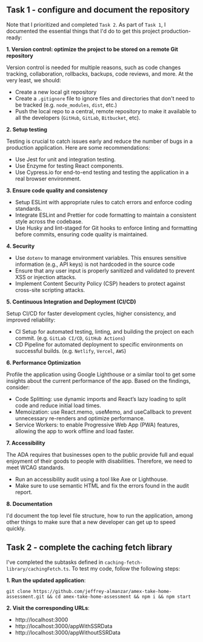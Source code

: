 ## Task 1 - configure and document the repository

Note that I prioritized and completed `Task 2`.  As part of `Task 1`, I documented the essential things that I'd do to get this project production-ready:

**1. Version control: optimize the project to be stored on a remote Git repository**

Version control is needed for multiple reasons, such as code changes tracking, collaboration, rollbacks, backups, code reviews, and more. At the very least, we should:

- Create a new local git repository 
- Create a `.gitignore` file to ignore files and directories that don't need to be tracked (e.g. `node_modules`, `dist`, etc.)
- Push the local repo to a central, remote repository to make it available to all the developers (`GitHub`, `GitLab`, `Bitbucket`, etc). 

**2. Setup testing**

Testing is crucial to catch issues early and reduce the number of bugs in a production application. Here are some recommendations: 

- Use Jest for unit and integration testing.
- Use Enzyme for testing React components.
- Use Cypress.io for end-to-end testing and testing the application in a real browser environment.

**3. Ensure code quality and consistency**

- Setup ESLint with appropriate rules to catch errors and enforce coding standards.
- Integrate ESLint and Prettier for code formatting to maintain a consistent style across the codebase.
- Use Husky and lint-staged for Git hooks to enforce linting and formatting before commits, ensuring code quality is maintained.

**4. Security**

- Use `dotenv` to manage environment variables. This ensures sensitive information (e.g., API keys) is not hardcoded in the source code
- Ensure that any user input is properly sanitized and validated to prevent XSS or injection attacks.
- Implement Content Security Policy (CSP) headers to protect against cross-site scripting attacks.

**5. Continuous Integration and Deployment (CI/CD)**

Setup CI/CD for faster development cycles, higher consistency, and improved reliability:

- CI Setup for automated testing, linting, and building the project on each commit. (e.g. `GitLab CI/CD`, `GitHub Actions`)
- CD Pipeline for automated deployment to specific environments on successful builds. (e.g. `Netlify`, `Vercel`, `AWS`)

**6. Performance Optimization**

Profile the application using Google Lighthouse or a similar tool to get some insights about the current performance of the app. Based on the findings, consider:
   - Code Splitting: use dynamic imports and React’s lazy loading to split code and reduce initial load times.
   - Memoization: use React.memo, useMemo, and useCallback to prevent unnecessary re-renders and optimize performance.
   - Service Workers: to enable Progressive Web App (PWA) features, allowing the app to work offline and load faster.

**7. Accessibility**

The ADA requires that businesses open to the public provide full and equal enjoyment of their goods to people with disabilities. Therefore, we need to meet WCAG standards.  

- Run an accessibility audit using a tool like Axe or Lighthouse.
- Make sure to use semantic HTML and fix the errors found in the audit report.

**8. Documentation**

I'd document the top level file structure, how to run the application, among other things to make sure that a new developer can get up to speed quickly.  


## Task 2 - complete the caching fetch library

I've completed the subtasks defined in `caching-fetch-library/cachingFetch.ts`. To test my code, follow the following steps:

**1. Run the updated application**:

```
git clone https://github.com/jeffrey-almanzar/amex-take-home-assessment.git && cd amex-take-home-assessment && npm i && npm start
```

**2. Visit the corresponding URLs**:

- http://localhost:3000
- http://localhost:3000/appWithSSRData
- http://localhost:3000/appWithoutSSRData
